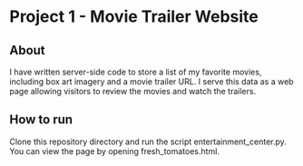 # Project 1 - Movie Trailer Website

## About
I have written server-side code to store a list of my favorite movies, including box art imagery and a movie trailer URL. 
I serve this data as a web page allowing visitors to review the movies and watch the trailers.

## How to run
Clone this repository directory and run the script entertainment_center.py. You can view the page by opening fresh_tomatoes.html.

